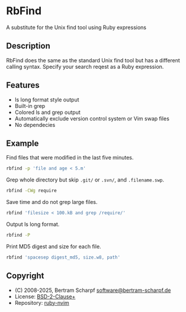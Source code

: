 # RbFind

A substitute for the Unix find tool using Ruby expressions


## Description

RbFind does the same as the standard Unix find tool but has a
different calling syntax. Specify your search reqest as a
Ruby expression.


## Features

  * ls long format style output
  * Built-in grep
  * Colored ls and grep output
  * Automatically exclude version control system or Vim swap files
  * No dependecies


## Example

Find files that were modified in the last five minutes.

```sh
rbfind -p 'file and age < 5.m'
```

Grep whole directory but skip `.git/` or `.svn/`, and
`.filename.swp`.

```sh
rbfind -CWg require
```

Save time and do not grep large files.

```sh
rbfind 'filesize < 100.kB and grep /require/'
```

Output ls long format.

```sh
rbfind -P
```

Print MD5 digest and size for each file.

```sh
rbfind 'spacesep digest_md5, size.w8, path'
```


## Copyright

  * (C) 2008-2025, Bertram Scharpf <software@bertram-scharpf.de>
  * License: [BSD-2-Clause+](./LICENSE)
  * Repository: [ruby-nvim](https://github.com/BertramScharpf/rbfind.git)

